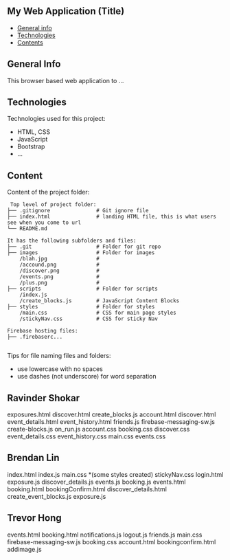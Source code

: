 ## My Web Application (Title)

* [General info](#general-info)
* [Technologies](#technologies)
* [Contents](#content)

## General Info
This browser based web application to ...
	
## Technologies
Technologies used for this project:
* HTML, CSS
* JavaScript
* Bootstrap 
* ...
	
## Content
Content of the project folder:


```
 Top level of project folder: 
├── .gitignore               # Git ignore file
├── index.html               # landing HTML file, this is what users see when you come to url
└── README.md

It has the following subfolders and files:
├── .git                     # Folder for git repo
├── images                   # Folder for images
    /blah.jpg                #
    /accound.png             #
    /discover.png            #
    /events.png              #
    /plus.png                # 
├── scripts                  # Folder for scripts
    /index.js
    /create_blocks.js        # JavaScript Content Blocks 
├── styles                   # Folder for styles
    /main.css                # CSS for main page styles
    /stickyNav.css           # CSS for sticky Nav

Firebase hosting files: 
├── .firebaserc...


```

Tips for file naming files and folders:
* use lowercase with no spaces
* use dashes (not underscore) for word separation

## Ravinder Shokar
exposures.html
discover.html
create_blocks.js
account.html
discover.html
event_details.html
event_history.html
friends.js
firebase-messaging-sw.js
create-blocks.js
on_run.js
account.css
booking.css
discover.css
event_details.css
event_history.css
main.css
events.css

## Brendan Lin
index.html
index.js
main.css *(some styles created)
stickyNav.css
login.html
exposure.js
discover_details.js
events.js
booking.js
events.html
booking.html
bookingConfirm.html
discover_details.html
create_event_blocks.js
exposure.js

## Trevor Hong
events.html
booking.html
notifications.js
logout.js
friends.js
main.css
firebase-messaging-sw.js
booking.css
account.html
bookingconfirm.html
addimage.js


